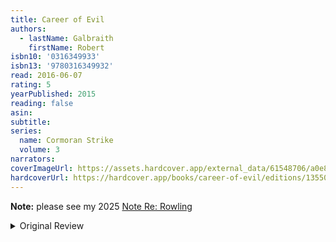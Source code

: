 ```yaml
---
title: Career of Evil
authors:
  - lastName: Galbraith
    firstName: Robert
isbn10: '0316349933'
isbn13: '9780316349932'
read: 2016-06-07
rating: 5
yearPublished: 2015
reading: false
asin:
subtitle:
series:
  name: Cormoran Strike
  volume: 3
narrators:
coverImageUrl: https://assets.hardcover.app/external_data/61548706/a0e812ac1bffd8c04031b4b179de76c25dc26794.jpeg
hardcoverUrl: https://hardcover.app/books/career-of-evil/editions/13550205
---
```


**Note:** please see my 2025 [Note Re: Rowling](/blog/2025/04/jk-rowling)

<details>
<summary>Original Review</summary>
Rowling (as Galbraith) is really a fantastic storyteller. This book is pure genre fiction, no doubt, but it's also very well executed. I particularly enjoyed this installment, in which Rowling's own convictions (many of which I share) shone through without ever seeming heavy-handed or detracting from the story.
</details>
